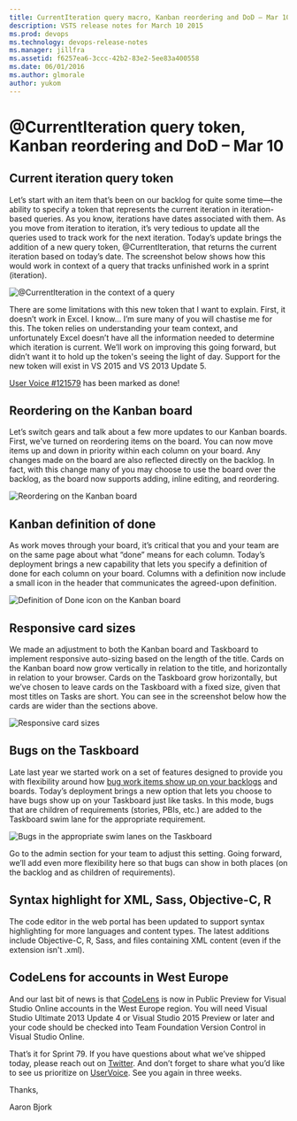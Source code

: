```yaml
---
title: CurrentIteration query macro, Kanban reordering and DoD – Mar 10
description: VSTS release notes for March 10 2015
ms.prod: devops
ms.technology: devops-release-notes
ms.manager: jillfra
ms.assetid: f6257ea6-3ccc-42b2-83e2-5ee83a400558
ms.date: 06/01/2016
ms.author: glmorale
author: yukom
---
```


# @CurrentIteration query token, Kanban reordering and DoD – Mar 10

## Current iteration query token

Let’s start with an item that’s been on our backlog for quite some time—the ability to specify a token that represents the current iteration in iteration-based queries. As you know, iterations have dates associated with them. As you move from iteration to iteration, it’s very tedious to update all the queries used to track work for the next iteration. Today’s update brings the addition of a new query token, @CurrentIteration, that returns the current iteration based on today’s date. The screenshot below shows how this would work in context of a query that tracks unfinished work in a sprint (iteration).

![@CurrentIteration in the context of a query](_img/3_10_01.png)

There are some limitations with this new token that I want to explain. First, it doesn’t work in Excel. I know… I’m sure many of you will chastise me for this. The token relies on understanding your team context, and unfortunately Excel doesn’t have all the information needed to determine which iteration is current. We’ll work on improving this going forward, but didn’t want it to hold up the token's seeing the light of day. Support for the new token will exist in VS 2015 and VS 2013 Update 5.

[User Voice #121579](https://visualstudio.uservoice.com/forums/121579-visual-studio/suggestions/2293180-creating-queries-token-for-current-iteration) has been marked as done!

## Reordering on the Kanban board

Let’s switch gears and talk about a few more updates to our Kanban boards. First, we’ve turned on reordering items on the board. You can now move items up and down in priority within each column on your board. Any changes made on the board are also reflected directly on the backlog. In fact, with this change many of you may choose to use the board over the backlog, as the board now supports adding, inline editing, and reordering.

![Reordering on the Kanban board](_img/3_10_02.png)

## Kanban definition of done

As work moves through your board, it’s critical that you and your team are on the same page about what “done” means for each column. Today’s deployment brings a new capability that lets you specify a definition of done for each column on your board. Columns with a definition now include a small icon in the header that communicates the agreed-upon definition.

![Definition of Done icon on the Kanban board](_img/3_10_03.png)

## Responsive card sizes

We made an adjustment to both the Kanban board and Taskboard to implement responsive auto-sizing based on the length of the title. Cards on the Kanban board now grow vertically in relation to the title, and horizontally in relation to your browser. Cards on the Taskboard grow horizontally, but we’ve chosen to leave cards on the Taskboard with a fixed size, given that most titles on Tasks are short. You can see in the screenshot below how the cards are wider than the sections above.

![Responsive card sizes](_img/3_10_04.png)

## Bugs on the Taskboard

Late last year we started work on a set of features designed to provide you with flexibility around how [bug work items show up on your backlogs](https://visualstudio.microsoft.com/articles/news/2014/nov-04-team-services) and boards. Today’s deployment brings a new option that lets you choose to have bugs show up on your Taskboard just like tasks. In this mode, bugs that are children of requirements (stories, PBIs, etc.) are added to the Taskboard swim lane for the appropriate requirement.

![Bugs in the appropriate swim lanes on the Taskboard](_img/3_10_05.png)

Go to the admin section for your team to adjust this setting. Going forward, we’ll add even more flexibility here so that bugs can show in both places (on the backlog and as children of requirements).

## Syntax highlight for XML, Sass, Objective-C, R

The code editor in the web portal has been updated to support syntax highlighting for more languages and content types. The latest additions include Objective-C, R, Sass, and files containing XML content (even if the extension isn't .xml).

## CodeLens for accounts in West Europe

And our last bit of news is that [CodeLens](https://msdn.microsoft.com/library/dn269218.aspx) is now in Public Preview for Visual Studio Online accounts in the West Europe region. You will need Visual Studio Ultimate 2013 Update 4 or Visual Studio 2015 Preview or later and your code should be checked into Team Foundation Version Control in Visual Studio Online.

That’s it for Sprint 79. If you have questions about what we’ve shipped today, please reach out on [Twitter](https://twitter.com/AzureDevOps). And don’t forget to share what you’d like to see us prioritize on [UserVoice](http://visualstudio.uservoice.com/forums/330519-vso). See you again in three weeks.

Thanks,

Aaron Bjork